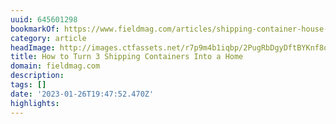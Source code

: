 ```yaml
---
uuid: 645601298
bookmarkOf: https://www.fieldmag.com/articles/shipping-container-house-victoria-aus-shelter-streaming
category: article
headImage: http://images.ctfassets.net/r7p9m4b1iqbp/2PugRbDgyDftBYKnf8oZdx/4cc5e58384d87d1f0d635d826b00451a/eco-containers-australia-shelter-streaming-facade.jpg?w=1000
title: How to Turn 3 Shipping Containers Into a Home
domain: fieldmag.com
description: 
tags: []
date: '2023-01-26T19:47:52.470Z'
highlights: 
---
```



